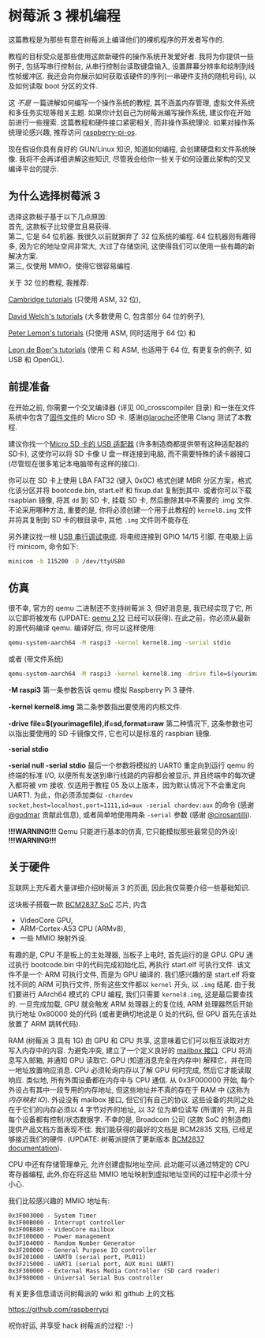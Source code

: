 树莓派 3 裸机编程
=================

这篇教程是为那些有意在树莓派上编译他们的裸机程序的开发者写作的.

教程的目标受众是那些使用这款新硬件的操作系统开发爱好者. 我将为你提供一些例子, 包括写串行控制台, 从串行控制台读取键盘输入, 设置屏幕分辨率和绘制到线性帧缓冲区. 我还会向你展示如何获取该硬件的序列(一串硬件支持的随机号码), 以及如何读取 boot 分区的文件.

这 *不是* 一篇讲解如何编写一个操作系统的教程, 其不涵盖内存管理, 虚拟文件系统和多任务实现等相关主题. 如果你计划自己为树莓派编写操作系统, 建议你在开始前进行一些搜索. 这篇教程和硬件接口紧密相关, 而非操作系统理论. 如果对操作系统理论感兴趣, 推荐访问 [raspberry-pi-os](https://github.com/s-matyukevich/raspberry-pi-os).

现在假设你具有良好的 GUN/Linux 知识, 知道如何编程, 会创建硬盘和文件系统映像. 我将不会再详细讲解这些知识, 尽管我会给你一些关于如何设置此架构的交叉编译平台的提示.

为什么选择树莓派 3
-------------------

选择这款板子基于以下几点原因:  
首先, 这款板子比较便宜且易获得.  
第二, 它是 64 位机器. 我很久以前就摒弃了 32 位系统的编程. 64 位机器则有趣得多, 因为它的地址空间非常大, 大过了存储空间, 这使得我们可以使用一些有趣的新解决方案.  
第三, 仅使用 MMIO，使得它很容易编程.

关于 32 位的教程, 我推荐:

[Cambridge tutorials](http://www.cl.cam.ac.uk/projects/raspberrypi/tutorials/os/) (只使用 ASM, 32 位),

[David Welch's tutorials](https://github.com/dwelch67/raspberrypi) (大多数使用 C, 包含部分 64 位的例子),

[Peter Lemon's tutorials](https://github.com/PeterLemon/RaspberryPi) (只使用 ASM, 同时适用于 64 位)  和

[Leon de Boer's tutorials](https://github.com/LdB-ECM/Raspberry-Pi) (使用 C 和 ASM, 也适用于 64 位, 有更复杂的例子, 如 USB 和 OpenGL).

前提准备
--------

在开始之前, 你需要一个交叉编译器 (详见 00_crosscompiler 目录) 和一张在文件系统中包含了[固件文件](https://github.com/raspberrypi/firmware/tree/master/boot)的 Micro SD 卡. 感谢[@laroche](https://github.com/laroche)还使用 Clang 测试了本教程.

建议你找一个[Micro SD 卡的 USB 适配器](http://media.kingston.com/images/products/prodReader-FCR-MRG2-img.jpg) (许多制造商都提供带有这种适配器的SD卡), 这使你可以将 SD 卡像 U 盘一样连接到电脑, 而不需要特殊的读卡器接口 (尽管现在很多笔记本电脑带有这样的接口).

你可以在 SD 卡上使用 LBA FAT32 (键入 0x0C) 格式创建 MBR 分区方案，格式化该分区并将 bootcode.bin, start.elf 和 fixup.dat 复制到其中. 或者你可以下载 rsapbian 镜像, 将其 `dd` 到 SD 卡, 挂载 SD 卡, 然后删除其中不需要的 .img 文件. 不论采用哪种方法, 重要的是, 你将必须创建一个用于此教程的 `kernel8.img` 文件并将其复制到 SD 卡的根目录中, 其他 `.img` 文件则不能存在.

另外建议找一根 [USB 串行调试电缆](https://www.adafruit.com/product/954). 将电缆连接到 GPIO 14/15 引脚, 在电脑上运行 minicom, 命令如下:

```sh
minicom -b 115200 -D /dev/ttyUSB0
```

仿真
----

很不幸, 官方的 qemu 二进制还不支持树莓派 3, 但好消息是, 我已经实现了它, 所以它即将被发布 (UPDATE: [qemu 2.12](https://wiki.qemu.org/ChangeLog/2.12#ARM) 已经可以获得). 在此之前，你必须从最新的源代码编译 qemu. 编译好后, 你可以这样使用:

```sh
qemu-system-aarch64 -M raspi3 -kernel kernel8.img -serial stdio
```

或者 (带文件系统)

```sh
qemu-system-aarch64 -M raspi3 -kernel kernel8.img -drive file=$(yourimagefile),if=sd,format=raw -serial stdio
```
**-M raspi3**
第一条参数告诉 qemu 模拟 Raspberry Pi 3 硬件.

**-kernel kernel8.img**
第二条参数指出要使用的内核文件.

**-drive file=$(yourimagefile),if=sd,format=raw**
第二种情况下, 这条参数也可以指出要使用的 SD 卡镜像文件, 它也可以是标准的 raspbian 镜像.

**-serial stdio**

**-serial null -serial stdio**
最后一个参数将模拟的 UART0 重定向到运行 qemu 的终端的标准 I/O, 以便所有发送到串行线路的内容都会被显示, 并且终端中的每次键入都将被 vm 接收.  仅适用于教程 05 及以上版本，因为默认情况下不会重定向 UART1. 为此，你必须添加类似 `-chardev socket,host=localhost,port=1111,id=aux -serial chardev:aux` 的命令 (感谢 [@godmar](https://github.com/godmar) 贡献此信息), 或者简单地使用两条 `-serial` 参数 (感谢  [@cirosantilli](https://github.com/cirosantilli)).

**!!!WARNING!!!** Qemu 只能进行基本的仿真, 它只能模拟那些最常见的外设! **!!!WARNING!!!**

关于硬件
--------

互联网上充斥着大量详细介绍树莓派 3 的页面, 因此我仅简要介绍一些基础知识.

这块板子搭载一款 [BCM2837 SoC]() 芯片, 内含

- VideoCore GPU,
- ARM-Cortex-A53 CPU (ARMv8),
- 一些 MMIO 映射外设.

有趣的是, CPU 不是板上的主处理器, 当板子上电时, 首先运行的是 GPU. GPU 通过执行 bootcode.bin 中的代码完成初始化后, 再执行 start.elf 可执行文件. 该文件不是一个 ARM 可执行文件, 而是为 GPU 编译的. 我们感兴趣的是 start.elf 将查找不同的 ARM 可执行文件, 所有这些文件都以 `kernel` 开头, 以 `.img` 结尾. 由于我们要进行 AArch64 模式的 CPU 编程, 我们只需要 `kernel8.img`, 这是最后要查找的. 一旦完成加载, GPU 就会触发 ARM 处理器上的复位线, ARM 处理器然后开始执行地址 0x80000 处的代码 (或者更确切地说是 0 处的代码, 但 GPU 首先在该处放置了 ARM 跳转代码).

RAM (树莓派 3 具有 1G) 由 GPU 和 CPU 共享, 这意味着它们可以相互读取对方写入内存中的内容. 为避免冲突, 建立了一个定义良好的 [mailbox 接口](https://github.com/raspberrypi/firmware/wiki/Mailboxes). CPU 将消息写入邮箱, 并通知 GPU 读取它. GPU (知道消息完全在内存中) 解释它，并在同一地址放置响应消息. CPU 必须轮询内存以了解 GPU 何时完成, 然后它才能读取响应. 类似地, 所有外围设备都在内存中与 CPU 通信. 从 0x3F000000 开始, 每个外设占有其中一段专用的内存地址, 但这些地址并不真的存在于 RAM 中 (这称为 *内存映射 IO*). 外设没有 mailbox 接口, 但它们有自己的协议. 这些设备的共同之处在于它们的内存必须以 4 字节对齐的地址, 以 32 位为单位读写 (所谓的 *字*), 并且每个设备都有控制/状态数据字. 不幸的是, Broadcom 公司 (这款 SoC 的制造商) 提供产品文档方面表现不佳. 我们能获得的最好的文档是 BCM2835 文档, 已经足够接近我们的硬件. (UPDATE: 树莓派提供了更新版本
[BCM2837 documentation](https://github.com/raspberrypi/documentation/files/1888662/)).

CPU 中还有存储管理单元, 允许创建虚拟地址空间. 此功能可以通过特定的 CPU 寄存器编程, 此外,你在将这些 MMIO 地址映射到虚拟地址空间的过程中必须十分小心.

我们比较感兴趣的 MMIO 地址有:
```
0x3F003000 - System Timer
0x3F00B000 - Interrupt controller
0x3F00B880 - VideoCore mailbox
0x3F100000 - Power management
0x3F104000 - Random Number Generator
0x3F200000 - General Purpose IO controller
0x3F201000 - UART0 (serial port, PL011)
0x3F215000 - UART1 (serial port, AUX mini UART)
0x3F300000 - External Mass Media Controller (SD card reader)
0x3F980000 - Universal Serial Bus controller
```

有关更多信息请访问树莓派的 wiki 和 github 上的文档.

https://github.com/raspberrypi

祝你好运, 并享受 hack 树莓派的过程! :-)
